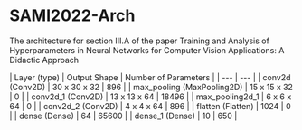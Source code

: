 # SAMI2022-Arch
The architecture for section III.A of the paper Training and Analysis of Hyperparameters in Neural Networks for Computer Vision Applications: A Didactic Approach

| Layer (type) | Output Shape | Number of Parameters |
| --- | --- |
| conv2d (Conv2D) | 30 x 30 x 32 | 896 |
| max_pooling (MaxPooling2D) | 15 x 15 x 32 | 0 |
| conv2d_1 (Conv2D) | 13 x 13 x 64 | 18496 |
| max_pooling2d_1 | 6 x 6 x 64 | 0 |
| conv2d_2 (Conv2D) | 4 x 4 x 64 | 896 |
| flatten (Flatten) | 1024 | 0 |
| dense (Dense) | 64 | 65600 |
| dense_1 (Dense) | 10 | 650 |
